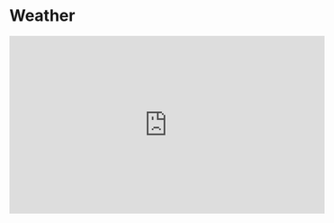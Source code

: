 # Weather


<p align="center">
<iframe width="560" height="315" src="https://www.youtube.com/embed/KcFJtFyiYil" title="YouTube video player" frameborder="0" allow="accelerometer; autoplay; clipboard-write; encrypted-media; gyroscope; picture-in-picture" allowfullscreen></iframe>
  <p>

    
